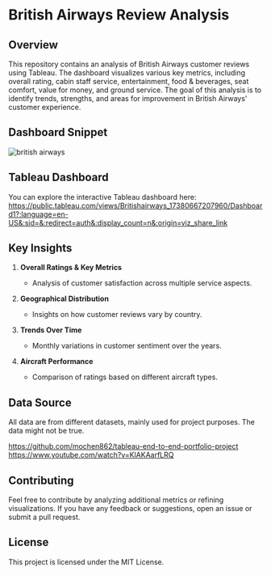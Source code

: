 # British Airways Review Analysis

## Overview  
This repository contains an analysis of British Airways customer reviews using Tableau. The dashboard visualizes various key metrics, including overall rating, cabin staff service, entertainment, food & beverages, seat comfort, value for money, and ground service. The goal of this analysis is to identify trends, strengths, and areas for improvement in British Airways' customer experience.

## Dashboard Snippet  
![british airways](https://github.com/user-attachments/assets/0509e0df-3474-4bf5-9f60-06b0452a85f3)

## Tableau Dashboard  
You can explore the interactive Tableau dashboard here:  https://public.tableau.com/views/Britishairways_17380667207960/Dashboard1?:language=en-US&:sid=&:redirect=auth&:display_count=n&:origin=viz_share_link

## Key Insights  
1. **Overall Ratings & Key Metrics**  
   - Analysis of customer satisfaction across multiple service aspects.
   
2. **Geographical Distribution**  
   - Insights on how customer reviews vary by country.
   
3. **Trends Over Time**  
   - Monthly variations in customer sentiment over the years.
   
4. **Aircraft Performance**  
   - Comparison of ratings based on different aircraft types.

## Data Source  
All data are from different datasets, mainly used for project purposes. The data might not be true.

https://github.com/mochen862/tableau-end-to-end-portfolio-project
https://www.youtube.com/watch?v=KlAKAarfLRQ

## Contributing  
Feel free to contribute by analyzing additional metrics or refining visualizations. If you have any feedback or suggestions, open an issue or submit a pull request.

## License  
This project is licensed under the MIT License.

